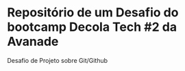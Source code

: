 # Repositório de um Desafio do bootcamp Decola Tech #2 da Avanade
Desafio de Projeto sobre Git/Github
